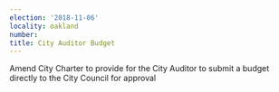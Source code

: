 ```yaml
---
election: '2018-11-06'
locality: oakland
number: 
title: City Auditor Budget
---
```

Amend City Charter to provide for the City Auditor to submit a budget directly to the City Council for approval
